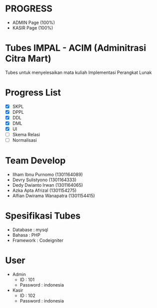 # PROGRESS
- ADMIN Page (100%)
- KASIR Page (100%)

# Tubes IMPAL - ACIM (Adminitrasi Citra Mart)
Tubes untuk menyelesaikan mata kuliah Implementasi Perangkat Lunak

# Progress List
- [x] SKPL
- [x] DPPL
- [x] DDL
- [x] DML
- [x] UI
- [ ] Skema Relasi
- [ ] Normalisasi

# Team Develop
- Ilham Ibnu Purnomo (1301164089)
- Devry Sulistyono (1301164333)
- Dedy Dwianto Irwan (1301164065)
- Azka Apta Afrizal (1301154275)
- Alfian Dwirama Wanapatra (1301154415)

# Spesifikasi Tubes
- Database  : mysql
- Bahasa    : PHP
- Framework : Codeigniter

# User
- Admin
  * ID : 101
  * Password : indonesia
- Kasir
  * ID : 102
  * Password : indonesia
